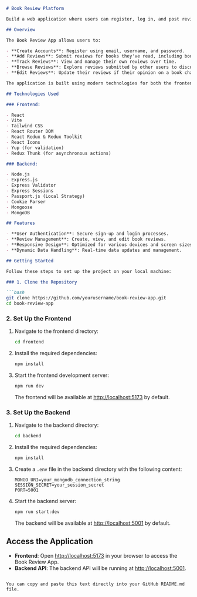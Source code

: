 
```markdown
# Book Review Platform

Build a web application where users can register, log in, and post reviews of their favorite books. The application includes user authentication, book review management, and a responsive user interface.

## Overview

The Book Review App allows users to:

- **Create Accounts**: Register using email, username, and password.
- **Add Reviews**: Submit reviews for books they've read, including book name, author, cover image, review description, and rating.
- **Track Reviews**: View and manage their own reviews over time.
- **Browse Reviews**: Explore reviews submitted by other users to discover new books.
- **Edit Reviews**: Update their reviews if their opinion on a book changes.

The application is built using modern technologies for both the frontend and backend.

## Technologies Used

### Frontend:

- React
- Vite
- Tailwind CSS
- React Router DOM
- React Redux & Redux Toolkit
- React Icons
- Yup (for validation)
- Redux Thunk (for asynchronous actions)

### Backend:

- Node.js
- Express.js
- Express Validator
- Express Sessions
- Passport.js (Local Strategy)
- Cookie Parser
- Mongoose
- MongoDB

## Features

- **User Authentication**: Secure sign-up and login processes.
- **Review Management**: Create, view, and edit book reviews.
- **Responsive Design**: Optimized for various devices and screen sizes.
- **Dynamic Data Handling**: Real-time data updates and management.

## Getting Started

Follow these steps to set up the project on your local machine:

### 1. Clone the Repository

```bash
git clone https://github.com/yourusername/book-review-app.git
cd book-review-app
```

### 2. Set Up the Frontend

1. Navigate to the frontend directory:
    ```bash
    cd frontend
    ```

2. Install the required dependencies:
    ```bash
    npm install
    ```

3. Start the frontend development server:
    ```bash
    npm run dev
    ```

   The frontend will be available at [http://localhost:5173](http://localhost:5173) by default.

### 3. Set Up the Backend

1. Navigate to the backend directory:
    ```bash
    cd backend
    ```

2. Install the required dependencies:
    ```bash
    npm install
    ```

3. Create a `.env` file in the backend directory with the following content:
    ```env
    MONGO_URI=your_mongodb_connection_string
    SESSION_SECRET=your_session_secret
    PORT=5001
    ```

4. Start the backend server:
    ```bash
    npm run start:dev
    ```

   The backend will be available at [http://localhost:5001](http://localhost:5001) by default.

## Access the Application

- **Frontend**: Open [http://localhost:5173](http://localhost:5173) in your browser to access the Book Review App.
- **Backend API**: The backend API will be running at [http://localhost:5001](http://localhost:5001).
```

You can copy and paste this text directly into your GitHub README.md file.
